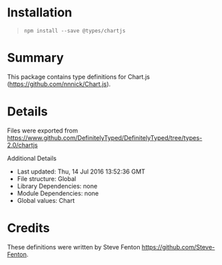 # Installation
> `npm install --save @types/chartjs`

# Summary
This package contains type definitions for Chart.js (https://github.com/nnnick/Chart.js).

# Details
Files were exported from https://www.github.com/DefinitelyTyped/DefinitelyTyped/tree/types-2.0/chartjs

Additional Details
 * Last updated: Thu, 14 Jul 2016 13:52:36 GMT
 * File structure: Global
 * Library Dependencies: none
 * Module Dependencies: none
 * Global values: Chart

# Credits
These definitions were written by Steve Fenton <https://github.com/Steve-Fenton>.
